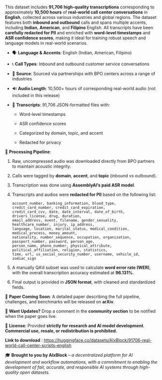 This dataset includes **91,706 high-quality transcriptions** corresponding to approximately **10,500 hours** of **real-world call center conversations** in **English**, collected across various industries and global regions. The dataset features both **inbound and outbound** calls and spans multiple accents, including **Indian**, **American**, and **Filipino** English. All transcripts have been **carefully redacted for PII** and enriched with **word-level timestamps** and **ASR confidence scores**, making it ideal for training robust speech and language models in real-world scenarios.

* 🗣️ **Language & Accents**: English (Indian, American, Filipino)
  
* 📞 **Call Types**: Inbound and outbound customer service conversations
  
* 🏢 **Source**: Sourced via partnerships with BPO centers across a range of industries
  
* 🔊 **Audio Length**: 10,500+ hours of corresponding real-world audio (not included in this release)
  
* 📄 **Transcripts**: 91,706 JSON-formatted files with:

  * Word-level timestamps
    
  * ASR confidence scores
    
  * Categorized by domain, topic, and accent
    
  * Redacted for privacy

🔧 **Processing Pipeline**:

1. Raw, uncompressed audio was downloaded directly from BPO partners to maintain acoustic integrity.

2. Calls were tagged by **domain**, **accent**, and **topic** (inbound vs outbound).

3. Transcription was done using **AssemblyAI’s paid ASR model**.

4. Transcripts and audios were **redacted for PII** based on the following list:

   ```
   account_number, banking_information, blood_type, credit_card_number, credit_card_expiration, 
   credit_card_cvv, date, date_interval, date_of_birth, drivers_license, drug, duration, 
   email_address, event, filename, gender_sexuality, healthcare_number, injury, ip_address, 
   language, location, marital_status, medical_condition, medical_process, money_amount, 
   nationality, number_sequence, occupation, organization, passport_number, password, person_age, 
   person_name, phone_number, physical_attribute, political_affiliation, religion, statistics, 
   time, url, us_social_security_number, username, vehicle_id, zodiac_sign
   ```

5. A manually QA’d subset was used to calculate **word error rate (WER)**, with the overall transcription accuracy estimated at **96.131%**.

6. Final output is provided in **JSON format**, with cleaned and standardized fields.

📜 **Paper Coming Soon**: A detailed paper describing the full pipeline, challenges, and benchmarks will be released on **arXiv**.

📣 **Want Updates?** Drop a comment in the **community section** to be notified when the paper goes live.

🔐 **License**: Provided **strictly for research and AI model development**. **Commercial use, resale, or redistribution is prohibited.**

**Link to download** : https://huggingface.co/datasets/AIxBlock/91706-real-world-call-center-scripts-english

🎓 **Brought to you by AIxBlock** – *a decentralized platform for AI development and workflow automations, with a commitment to enabling the development of fair, accurate, and responsible AI systems through high-quality open datasets.*
